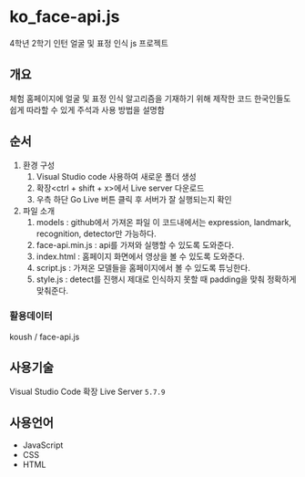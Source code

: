 # ko_face-api.js
4학년 2학기 인턴 얼굴 및 표정 인식 js 프로젝트

## 개요

체험 홈페이지에 얼굴 및 표정 인식 알고리즘을 기재하기 위해 제작한 코드
한국인들도 쉽게 따라할 수 있게 주석과 사용 방법을 설명함


## 순서

1. 환경 구성
   1. Visual Studio code 사용하여 새로운 폴더 생성
   2. 확장<ctrl + shift + x>에서 Live server 다운로드
   3. 우측 하단 Go Live 버튼 클릭 후 서버가 잘 실행되는지 확인
2. 파일 소개
   1. models : github에서 가져온 파일 이 코드내에서는 expression, landmark, recognition, detector만 가능하다.
   2. face-api.min.js : api를 가져와 실행할 수 있도록 도와준다.
   3. index.html : 홈페이지 화면에서 영상을 볼 수 있도록 도와준다.
   4. script.js : 가져온 모델들을 홈페이지에서 볼 수 있도록 튜닝한다.
   5. style.js : detect를 진행시 제대로 인식하지 못할 때 padding을 맞춰 정확하게 맞춰준다. 

### 활용데이터

koush / face-api.js

## 사용기술

Visual Studio Code
확장 Live Server `5.7.9`

## 사용언어
- JavaScript
- CSS
- HTML



